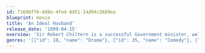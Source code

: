 ```yaml
---
id: 7169bff6-dd8e-4fed-8d51-14d94c5689ea
blueprint: movie
title: 'An Ideal Husband'
release_date: '1999-04-15'
overview: 'Sir Robert Chiltern is a successful Government minister, well-off and with a loving wife. All this is threatened when Mrs Cheveley appears in London with damning evidence of a past misdeed. Sir Robert turns for help to his friend Lord Goring, an apparently idle philanderer and the despair of his father. Goring knows the lady of old, and, for him, takes the whole thing pretty seriously.'
genres: '[{"id": 18, "name": "Drama"}, {"id": 35, "name": "Comedy"}, {"id": 10749, "name": "Romance"}]'
---
```

